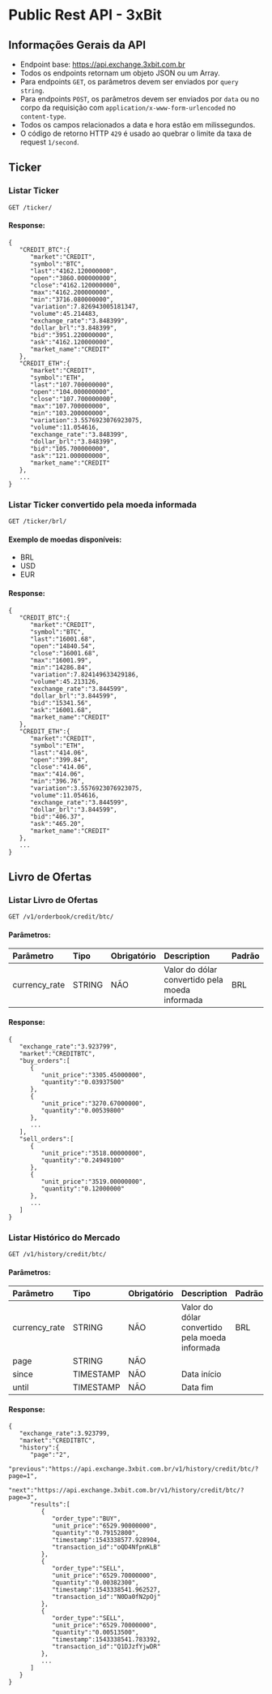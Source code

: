 # Public Rest API - 3xBit


## Informações Gerais da API
* Endpoint base: https://api.exchange.3xbit.com.br
* Todos os endpoints retornam um objeto JSON ou um Array.
* Para endpoints `GET`, os parâmetros devem ser enviados por `query string`.
* Para endpoints `POST`, os parâmetros devem ser enviados por `data` ou no corpo da requisição com `application/x-www-form-urlencoded` no `content-type`.
* Todos os campos relacionados a data e hora estão em milissegundos.
* O código de retorno HTTP `429` é usado ao quebrar o limite da taxa de request `1/second`.


## Ticker

### Listar Ticker

```
GET /ticker/
```

#### Response:
```
{  
   "CREDIT_BTC":{  
      "market":"CREDIT",
      "symbol":"BTC",
      "last":"4162.120000000",
      "open":"3860.000000000",
      "close":"4162.120000000",
      "max":"4162.200000000",
      "min":"3716.080000000",
      "variation":7.826943005181347,
      "volume":45.214483,
      "exchange_rate":"3.848399",
      "dollar_brl":"3.848399",
      "bid":"3951.220000000",
      "ask":"4162.120000000",
      "market_name":"CREDIT"
   },
   "CREDIT_ETH":{  
      "market":"CREDIT",
      "symbol":"ETH",
      "last":"107.700000000",
      "open":"104.000000000",
      "close":"107.700000000",
      "max":"107.700000000",
      "min":"103.200000000",
      "variation":3.5576923076923075,
      "volume":11.054616,
      "exchange_rate":"3.848399",
      "dollar_brl":"3.848399",
      "bid":"105.700000000",
      "ask":"121.000000000",
      "market_name":"CREDIT"
   },
   ...
}
```

### Listar Ticker convertido pela moeda informada
```
GET /ticker/brl/
```

#### Exemplo de moedas disponíveis:
* BRL
* USD
* EUR


#### Response:
```
{  
   "CREDIT_BTC":{  
      "market":"CREDIT",
      "symbol":"BTC",
      "last":"16001.68",
      "open":"14840.54",
      "close":"16001.68",
      "max":"16001.99",
      "min":"14286.84",
      "variation":7.824149633429186,
      "volume":45.213126,
      "exchange_rate":"3.844599",
      "dollar_brl":"3.844599",
      "bid":"15341.56",
      "ask":"16001.68",
      "market_name":"CREDIT"
   },
   "CREDIT_ETH":{  
      "market":"CREDIT",
      "symbol":"ETH",
      "last":"414.06",
      "open":"399.84",
      "close":"414.06",
      "max":"414.06",
      "min":"396.76",
      "variation":3.5576923076923075,
      "volume":11.054616,
      "exchange_rate":"3.844599",
      "dollar_brl":"3.844599",
      "bid":"406.37",
      "ask":"465.20",
      "market_name":"CREDIT"
   },
   ...
}

```


## Livro de Ofertas

### Listar Livro de Ofertas

```
GET /v1/orderbook/credit/btc/
```
#### Parâmetros:
|  Parâmetro    | Tipo   | Obrigatório | Description  | Padrão |
|:--------------|:-------|:------------|:---------|:-----------|
| currency_rate | STRING | NÃO         | Valor do dólar convertido pela moeda informada | BRL |


#### Response:
```
{  
   "exchange_rate":"3.923799",
   "market":"CREDITBTC",
   "buy_orders":[  
      {  
         "unit_price":"3305.45000000",
         "quantity":"0.03937500"
      },
      {  
         "unit_price":"3270.67000000",
         "quantity":"0.00539800"
      },
      ...
   ],
   "sell_orders":[  
      {  
         "unit_price":"3518.00000000",
         "quantity":"0.24949100"
      },
      {  
         "unit_price":"3519.00000000",
         "quantity":"0.12000000"
      },
      ...
   ]
}
```


### Listar Histórico do Mercado

```
GET /v1/history/credit/btc/
```
#### Parâmetros:
|  Parâmetro    | Tipo   | Obrigatório | Description  | Padrão |
|:--------------|:-------|:------------|:---------|:-----------|
| currency_rate | STRING | NÃO         | Valor do dólar convertido pela moeda informada | BRL |
| page | STRING | NÃO         |  |  |
| since | TIMESTAMP | NÃO         | Data início |  |
| until | TIMESTAMP | NÃO         | Data fim |  |


#### Response:
```
{  
   "exchange_rate":3.923799,
   "market":"CREDITBTC",
   "history":{  
      "page":"2",
      "previous":"https://api.exchange.3xbit.com.br/v1/history/credit/btc/?page=1",
      "next":"https://api.exchange.3xbit.com.br/v1/history/credit/btc/?page=3",
      "results":[  
         {  
            "order_type":"BUY",
            "unit_price":"6529.90000000",
            "quantity":"0.79152800",
            "timestamp":1543338577.928904,
            "transaction_id":"oQD4NfpnKLB"
         },
         {  
            "order_type":"SELL",
            "unit_price":"6529.70000000",
            "quantity":"0.00382300",
            "timestamp":1543338541.962527,
            "transaction_id":"N0Da0fN2pOj"
         },
         {  
            "order_type":"SELL",
            "unit_price":"6529.70000000",
            "quantity":"0.00513500",
            "timestamp":1543338541.783392,
            "transaction_id":"Q1DJzfYjwDR"
         },
         ...
      ]
   }
}
```
